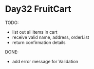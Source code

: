 # Day32 FruitCart



TODO: 
- list out all items in cart
- receive valid name, address, orderList
- return confirmation details


DONE:
- add error message for Validation